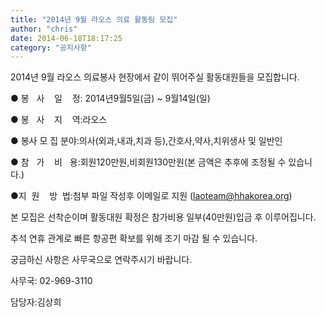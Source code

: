 ```yaml
---
title: "2014년 9월 라오스 의료 활동팀 모집"
author: "chris"
date: 2014-06-18T18:17:25
category: "공지사항"
---
```


2014년 9월 라오스 의료봉사 현장에서 같이 뛰어주실 활동대원들을 모집합니다.

● 봉   사    일    정: 2014년9월5일(금) ~ 9월14일(일)

● 봉   사    지    역:라오스

● 봉사 모 집 분야:의사(외과,내과,치과 등),간호사,약사,치위생사 및 일반인

● 참   가    비   용:회원120만원,비회원130만원(본 금액은 추후에 조정될 수 있습니다.)

●지  원    방  법:첨부 파일 작성후 이메일로 지원 (laoteam@hhakorea.org)

본 모집은 선착순이며 활동대원 확정은 참가비용 일부(40만원)입금 후 이루어집니다.

추석 연휴 관계로 빠른 항공편 확보를 위해 조기 마감 될 수 있습니다.

궁금하신 사항은 사무국으로 연락주시기 바랍니다.

사무국: 02-969-3110

담당자:김상희
